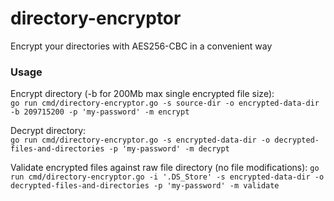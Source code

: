 # directory-encryptor

Encrypt your directories with AES256-CBC in a convenient way

### Usage

Encrypt directory (-b for 200Mb max single encrypted file size):  
`go run cmd/directory-encryptor.go -s source-dir -o encrypted-data-dir -b 209715200 -p 'my-password' -m encrypt`

Decrypt directory:  
`go run cmd/directory-encryptor.go -s encrypted-data-dir -o decrypted-files-and-directories -p 'my-password' -m decrypt`

Validate encrypted files against raw file directory (no file modifications):
`go run cmd/directory-encryptor.go -i '.DS_Store' -s encrypted-data-dir -o decrypted-files-and-directories -p 'my-password' -m validate`
